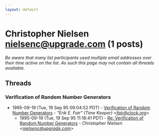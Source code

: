 ```yaml
---
layout: default
---
```


# Christopher Nielsen <nielsenc@upgrade.com> (1 posts)

_Be aware that many list participants used multiple email addresses over their time active on the list. As such this page may not contain all threads available._

## Threads

### Verification of Random Number Generators
+ 1995-09-19 (Tue, 19 Sep 95 09:04:52 PDT) - [Verification of Random Number Generators](/archive/1995/09/7f3ed16e3dcfd9e4b465f49065f5e910f19b95ce5614458fb9b592cc628dd3ef) - _"Erik E. Fair"  (Time Keeper) \<fair@clock.org\>_
  + 1995-09-19 (Tue, 19 Sep 95 11:18:41 PDT) - [Re: Verification of Random Number Generators](/archive/1995/09/9d43227eb067249cf44458a4b5f7993095d3aff8e467460fde9e19243805bc88) - _Christopher Nielsen \<nielsenc@upgrade.com\>_

